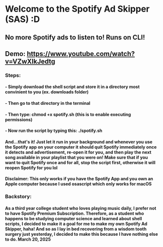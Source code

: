 # Welcome to the Spotify Ad Skipper (SAS) :D

## No more Spotify ads to listen to! Runs on CLI!
## Demo: https://www.youtube.com/watch?v=VZwXlkJedtg

### Steps:
#### - Simply download the shell script and store it in a directory most convinient to you (ex. downloads folder)
#### - Then go to that directory in the terminal
#### - Then type: chmod +x spotify.sh (this is to enable executing permissions)
#### - Now run the script by typing this: ./spotify.sh

#### And...that's it! Just let it run in your background and whenever you use the Spotify app on your computer it should quit Spotify immediately once it detects and advertisement, re-open it for you, and then play the next song available in your playlist that you were on! Make sure that if you want to quit Spotify once and for all, stop the script first, otherwise it will reopen Spotify for you lol

#### Disclaimer: This only works if you have the Spotify App and you own an Apple computer because I used osascript which only works for macOS

### Backstory:
#### As a third year college student who loves playing music daily, I prefer not to have Spotify Premium Subscription. Therefore, as a student who happens to be studying computer science and learned about shell scripts, I decided to make it a goal for me to make my own Spotify Ad Skipper, haha! And so as I lay in bed recovering from a wisdom tooth surgery just yesterday, I decided to make this because I have nothing else to do. March 20, 2025
